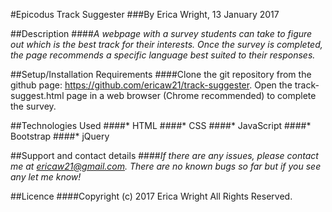 #Epicodus Track Suggester
###By Erica Wright, 13 January 2017

##Description
####_A webpage with a survey students can take to figure out which is the best track for their interests. Once the survey is completed, the page recommends a specific language best suited to their responses._

##Setup/Installation Requirements
####Clone the git repository from the github page: https://github.com/ericaw21/track-suggester. Open the track-suggest.html page in a web browser (Chrome recommended) to complete the survey.

##Technologies Used
####* HTML
####* CSS
####* JavaScript
####* Bootstrap
####* jQuery

##Support and contact details
####_If there are any issues, please contact me at ericaw21@gmail.com. There are no known bugs so far but if you see any let me know!_

##Licence
####Copyright (c) 2017 Erica Wright All Rights Reserved.

